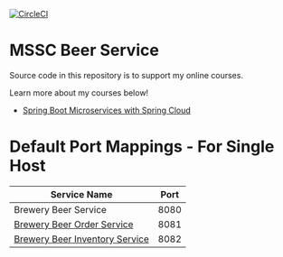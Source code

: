 [![CircleCI](https://circleci.com/gh/fajobst55/mssc-beer-service.svg?style=svg)](https://circleci.com/gh/fajobst55/mssc-beer-service)

# MSSC Beer Service

Source code in this repository is to support my online courses.

Learn more about my courses below!

* [Spring Boot Microservices with Spring Cloud](https://www.udemy.com/spring-boot-microservices-with-spring-cloud-beginner-to-guru/?couponCode=GIT_HUB2)

# Default Port Mappings - For Single Host

| Service Name | Port | 
| --------| -----|
| Brewery Beer Service | 8080 |
| [Brewery Beer Order Service](https://github.com/springframeworkguru/mssc-beer-order-service) | 8081 |
| [Brewery Beer Inventory Service](https://github.com/springframeworkguru/mssc-beer-inventory-service) | 8082 |